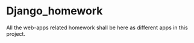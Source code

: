 # Django_homework
All the web-apps related homework shall be here as different apps in this project.
